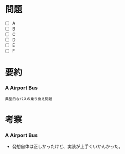 # 問題
* [ ] A
* [ ] B
* [ ] C
* [ ] D
* [ ] E
* [ ] F

# 要約
### A  Airport Bus
```text
典型的なバスの乗り換え問題
```

# 考察
### A  Airport Bus
- 発想自体は正しかったけど、実装が上手くいかんかった。
